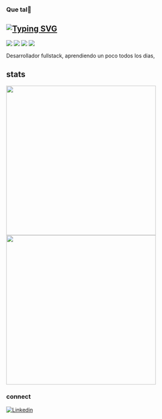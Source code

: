 ###  Que tal👋

## [![Typing SVG](https://readme-typing-svg.demolab.com?font=Dosis&size=60&pause=1000&color=13F7A9&center=true&random=false&width=1000&height=100&lines=full+stack+developer)](https://git.io/typing-svg)

<div class="flex-container">
  <img src="https://img.shields.io/badge/dev-blue.svg?logo=typescript&logoColor=white"/>
  <img src="https://img.shields.io/badge/dev-yellow.svg?logo=javascript&logoColor=white"/>
  <img src="https://img.shields.io/badge/dev-white?style=flat&logo=go&logoColor=%2300ADD8&labelColor=white&color=%23048BA8"/>
  <img src="https://img.shields.io/badge/dev-black?style=flat&logo=crystal&logoColor=black&labelColor=white&color=black"/>
</div>

Desarrollador fullstack, aprendiendo un poco todos los dias,

## stats

<a href="https://github.com/anuraghazra/github-readme-stats">
  <img align="center" width="400" src="https://github-readme-stats.vercel.app/api?username=nicosup98&show_icons=true&theme=cobalt" />
  <br>
<!--   <img align="center" width="424" src="http://github-readme-streak-stats.herokuapp.com?user=nicosup98&theme=cobalt" /> -->
  <img align="end" width="400" src="https://github-readme-stats.vercel.app/api/top-langs/?username=nicosup98&layout=pie&theme=cobalt&size_weight=0.5&count_weight=0.5" />
</a>



### connect
[![Linkedin](https://img.shields.io/badge/LinkedIn-blue.svg?style=for-the-badge&logo=linkedin)][linkedin]

[linkedin]: https://www.linkedin.com/in/nicolangelo-damico-rincon/


